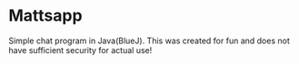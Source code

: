 # Mattsapp
Simple chat program in Java(BlueJ). This was created for fun and does not have sufficient security for actual use!
